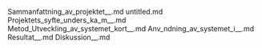 Sammanfattning_av_projektet__.md
untitled.md
Projektets_syfte_unders_ka_m__.md
Metod_Utveckling_av_systemet_kort__.md
Anv_ndning_av_systemet_i__.md
Resultat__.md
Diskussion__.md